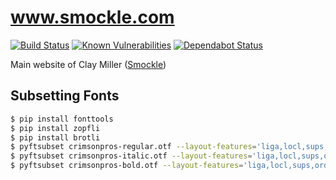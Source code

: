 # www.smockle.com

[![Build Status](https://travis-ci.com/smockle/smockle.com.svg?branch=master)](https://travis-ci.com/smockle/smockle.com)
[![Known Vulnerabilities](https://snyk.io/test/github/smockle/smockle.com/badge.svg?targetFile=package.json)](https://snyk.io/test/github/smockle/smockle.com?targetFile=package.json)
[![Dependabot Status](https://api.dependabot.com/badges/status?host=github&repo=smockle/smockle.com)](https://dependabot.com)

Main website of Clay Miller ([Smockle](https://www.smockle.com))

## Subsetting Fonts

```Bash
$ pip install fonttools
$ pip install zopfli
$ pip install brotli
$ pyftsubset crimsonpros-regular.otf --layout-features='liga,locl,sups,ordn,tnum,frac,kern' --unicodes="U+0000-00FF, U+0152, U+0153, U+0178, U+02C6, U+02DC, U+2000-206F, U+20AC, U+2122, U+25FC, U+FB01, U+FB02" --flavor=woff2 --output-file=crimsonpros-regular.woff2
$ pyftsubset crimsonpros-italic.otf --layout-features='liga,locl,sups,ordn,tnum,frac,kern' --unicodes="U+0000-00FF, U+0152, U+0153, U+0178, U+02C6, U+02DC, U+2000-206F, U+20AC, U+2122, U+25FC, U+FB01, U+FB02" --flavor=woff2 --output-file=crimsonpros-italic.woff2
$ pyftsubset crimsonpros-bold.otf --layout-features='liga,locl,sups,ordn,tnum,frac,kern' --unicodes="U+0000-00FF, U+0152, U+0153, U+0178, U+02C6, U+02DC, U+2000-206F, U+20AC, U+2122, U+25FC, U+FB01, U+FB02" --flavor=woff2 --output-file=crimsonpros-bold.woff2
```
